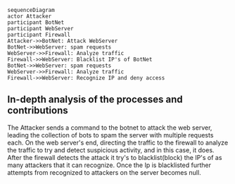 ```mermaid
sequenceDiagram
actor Attacker
participant BotNet
participant WebServer
participant Firewall
Attacker->>BotNet: Attack WebServer
BotNet->>WebServer: spam requests
WebServer->>Firewall: Analyze traffic
Firewall->>WebServer: Blacklist IP's of BotNet
BotNet->>WebServer: spam requests
WebServer->>Firewall: Analyze traffic
Firewall->>WebServer: Recognize IP and deny access 
```

## In-depth analysis of the processes and contributions 

The Attacker sends a command to the botnet to attack the web server, leading the collection of bots to spam
the server with multiple requests each. On the web server's end, directing the traffic to the firewall to 
analyze the traffic to try and detect suspicious activity, and in this case, it does. After the firewall detects 
the attack it try's to blacklist(block) the IP's of as many attackers that it can recognize. 
Once the Ip is blacklisted further attempts from recognized to attackers on the server becomes null. 



